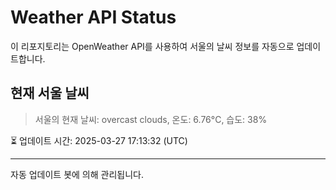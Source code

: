 
# Weather API Status

이 리포지토리는 OpenWeather API를 사용하여 서울의 날씨 정보를 자동으로 업데이트합니다.

## 현재 서울 날씨
> 서울의 현재 날씨: overcast clouds, 온도: 6.76°C, 습도: 38%

⏳ 업데이트 시간: 2025-03-27 17:13:32 (UTC)

---
자동 업데이트 봇에 의해 관리됩니다.
